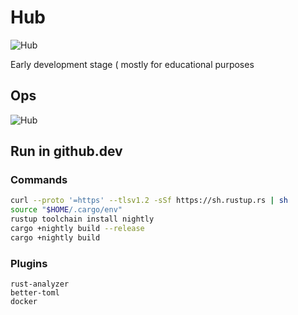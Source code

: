 # Hub

![Hub](https://github.com/rhiaqey/hub/actions/workflows/hub.yml/badge.svg)

Early development stage ( mostly for educational purposes 

## Ops

![Hub](https://github.com/rhiaqey/hub/actions/workflows/ops.yml/badge.svg)

## Run in github.dev

### Commands

```sh
curl --proto '=https' --tlsv1.2 -sSf https://sh.rustup.rs | sh
source "$HOME/.cargo/env"
rustup toolchain install nightly
cargo +nightly build --release
cargo +nightly build
```

### Plugins

```
rust-analyzer
better-toml
docker
```
